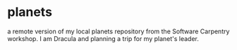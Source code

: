 # planets
a remote version of my local planets repository from the Software Carpentry workshop. I am Dracula and planning a trip for my planet's leader.
